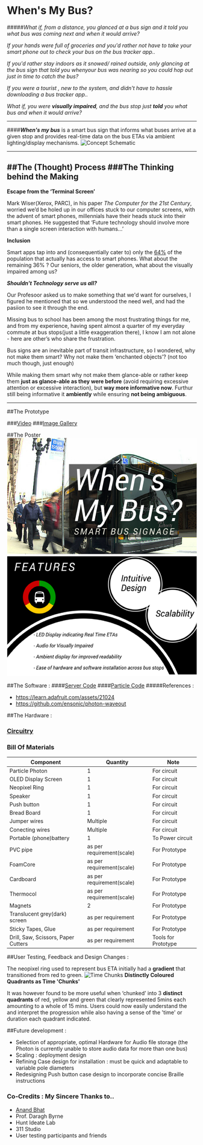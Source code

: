 # When's My Bus?


#####*What if, from a distance, you glanced at a bus sign and it told you what bus was coming next and when it would arrive?*

*If your hands were full of groceries and you'd rather not have to take your smart phone out to check your bus on the bus tracker app..*

*If you'd rather stay indoors as it snowed/ rained outside, only glancing at the bus sign that told you whenyour bus was nearing so you could hop out just in time to catch the bus?*

*If you were a tourist , new to the system, and didn't have to hassle downloading a bus tracker app..*

*What if, you were __visually impaired__, and the bus stop just __told__ you what bus and when it would arrive?*

-------------------------------------------------------------------------------------------------------------------------

####_**When's my bus**_  is a smart bus sign that informs what buses arrive at a given stop and provides real-time data on the bus ETAs via ambient lighting/display mechanisms.
![Concept Schematic](https://github.com/daraghbyrne/advancediot2016/blob/master/students/srajend1/Schematic.png)

-------------------------------------------------------------------------------------------------------------------------


##The (Thought) Process
###The Thinking behind the Making
--------------------------------------------------------------------------------------------------------------------------
__Escape from the ‘Terminal Screen’__

Mark Wiser(Xerox, PARC), in his paper *The Computer for the 21st Century*, worried we’d be holed up in our offices stuck to our computer screens, with the advent of smart phones, millennials have their heads stuck into their smart phones. He suggested that ‘Future technology should involve more than a single screen interaction with humans…’ 

__Inclusion__

Smart apps tap into and (consequentially cater to) only the [64%](http://www.pewinternet.org/2015/04/01/chapter-one-a-portrait-of-smartphone-ownership/) of the population that actually has access to smart phones. What about the remaining 36% ? Our seniors, the older generation, what about the visually impaired among us?

*__Shouldn't Technology serve us all?__*

Our Profesoor asked us to make something that we'd want for ourselves, I figured he mentioned that so we understood the need well, and had the pasiion to see it through the end.

Missing bus to school has been among the most frustrating things for me, and from my experience, having spent almost a quarter of my everyday commute at bus stops(just a little exaggeration there), I know I am not alone - here are other’s who share the frustration.

Bus signs are an inevitable part of transit infrastructure, so I wondered, why not make them smart? Why not make them ‘enchanted objects’? (not too much though, just enough)   

While making them smart why not make them glance-able or rather keep them __just as glance-able as they were before__ (avoid requiring excessive attention or excessive interaction), but __way more informative now__.
Furthur still being informative it __ambiently__ while ensuring __not being ambiguous__.

--------------------------------------------------------------------------------------------------------------------------


##The Prototype

###[Video](https://github.com/daraghbyrne/advancediot2016/tree/master/students/srajend1/TheFinalSprint/Videos)
###[Image Gallery](https://github.com/daraghbyrne/advancediot2016/blob/master/students/srajend1/TheFinalSprint/Images/README_IMAGES.md)

##The Poster
![Poster](https://github.com/srajend1/projects/blob/master/WhenIsMyBus/Images/POSTER%20FINAL%20BUS.png)

##The Software  : 
####[Server Code](https://github.com/daraghbyrne/advancediot2016/blob/master/students/srajend1/TheFinalSprint/PATRemoteServer/src/edu/cmu/patpublisher/PATRemoteServer.java)
####[Particle Code](https://github.com/daraghbyrne/advancediot2016/blob/master/students/srajend1/TheFinalSprint/PATdisp/PATdisp.ino)
#####References :
- https://learn.adafruit.com/assets/21024
- https://github.com/ensonic/photon-waveout

##The Hardware  :
### [Circuitry](https://github.com/daraghbyrne/advancediot2016/blob/master/students/srajend1/TheFinalSprint/Images/Final%20Circuitry.png)
### Bill Of Materials


Component | Quantity | Note
----------|----------|-------
Particle Photon   |     1    | For circuit
OLED Display Screen    |     1  | For circuit
Neopixel Ring | 1 | For circuit
Speaker | 1 | For circuit
Push button | 1 | For circuit
Bread Board | 1 | For circuit
Jumper wires | Multiple | For circuit
Conecting wires| Multiple | For circuit
Portable (phone)battery | 1 | To Power circuit
PVC pipe | as per requirement(scale)| For Prototype
FoamCore | as per requirement(scale) | For Prototype
Cardboard | as per requirement(scale)| For Prototype
Thermocol| as per requirement(scale)| For Prototype
Magnets | 2 | For Prototype
Translucent grey(dark) screen |as per requirement| For Prototype
Sticky Tapes, Glue| as per requirement| For Prototype
Drill, Saw, Scissors, Paper Cutters | as per requirement| Tools for Prototype




##User Testing, Feedback and Design Changes :

The neopixel ring used to represent bus ETA initially had a __gradient__ that transitioned from red to green.
![Time Chunks](https://github.com/daraghbyrne/advancediot2016/blob/master/students/srajend1/TheFinalSprint/Images/Time%20Chunks.png)
__Distinctly Coloured Quadrants as Time 'Chunks'__

It was however found to be more useful when ‘chunked’ into 3 __distinct quadrants__ of red, yellow and green that clearly represented 5mins each amounting to a whole of 15 mins. Users could now easily understand the and interpret the progression while also having a sense of the 'time' or duration each quadrant indicated.

##Future development :
- Selection of appropriate, optimal Hardware for Audio file storage (the Photon is currently unable to store audio data for more than one bus)
- Scaling : deployment design
- Refining Case design for installation : must be quick and adaptable to variable pole diameters
- Redesigning Push button case design to incorporate concise Braille instructions

### Co-Credits : My Sincere Thanks to..
- [Anand Bhat](https://github.com/anandbhat23)
- Prof. Daragh Byrne
- Hunt Ideate Lab
- 311 Studio
- User testing participants and friends

